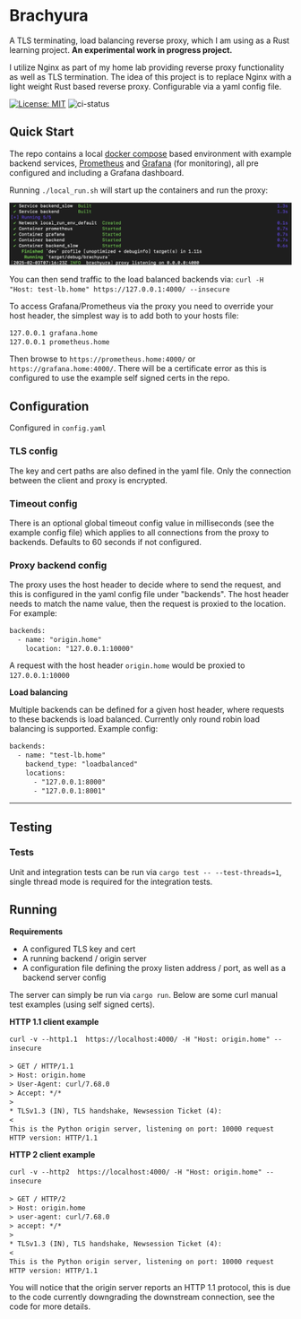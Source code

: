# Brachyura

A TLS terminating, load balancing reverse proxy, which I am using as a Rust learning project. **An experimental work in progress project.**

I utilize Nginx as part of my home lab providing reverse proxy functionality as well as TLS termination. The idea of this project is to replace Nginx with a light weight Rust based reverse proxy. Configurable via a yaml config file.

[![License: MIT](https://img.shields.io/badge/License-MIT-yellow.svg)](https://opensource.org/licenses/MIT)
![ci-status](https://github.com/wjhoward/brachyura/actions/workflows/main.yml/badge.svg)

## Quick Start
The repo contains a local [docker compose](https://github.com/docker/compose) based environment with example backend services, [Prometheus](https://github.com/prometheus/prometheus
) and [Grafana](https://github.com/grafana/grafana
) (for monitoring), all pre configured and including a Grafana dashboard.

Running `./local_run.sh` will start up the containers and run the proxy:

![local_run](local_run.jpeg)

You can then send traffic to the load balanced backends via:
`curl -H "Host: test-lb.home" https://127.0.0.1:4000/ --insecure`

To access Grafana/Prometheus via the proxy you need to override your host header, the simplest way is to add both to your hosts file:
```
127.0.0.1 grafana.home
127.0.0.1 prometheus.home
```

Then browse to `https://prometheus.home:4000/` or `https://grafana.home:4000/`. There will be a certificate error as this is configured to use the example self signed certs in the repo.


## Configuration
Configured in `config.yaml`

### TLS config
The key and cert paths are also defined in the yaml file. Only the connection between the client and proxy is encrypted.

### Timeout config
There is an optional global timeout config value in milliseconds (see the example config file) which applies to all connections from the proxy to backends. Defaults to 60 seconds if not configured.

### Proxy backend config

The proxy uses the host header to decide where to send the request, and this is configured in the yaml config file under "backends". The host header needs to match the name value, then the request is proxied to the location. For example:

    backends:
      - name: "origin.home"
        location: "127.0.0.1:10000"

A request with the host header `origin.home` would be proxied to `127.0.0.1:10000`

**Load balancing**

Multiple backends can be defined for a given host header, where requests to these backends is load balanced. Currently only round robin load balancing is supported. Example config:

    backends:
      - name: "test-lb.home"
        backend_type: "loadbalanced"
        locations:
          - "127.0.0.1:8000"
          - "127.0.0.1:8001"


---

## Testing

### Tests

Unit and integration tests can be run via `cargo test -- --test-threads=1`, single thread mode is required for the integration tests.

## Running

**Requirements**
* A configured TLS key and cert
* A running backend / origin server
* A configuration file defining the proxy listen address / port, as well as a backend server config

The server can simply be run via `cargo run`. Below are some curl manual test examples (using self signed certs).

**HTTP 1.1 client example**

```
curl -v --http1.1  https://localhost:4000/ -H "Host: origin.home" --insecure

> GET / HTTP/1.1
> Host: origin.home
> User-Agent: curl/7.68.0
> Accept: */*
>
* TLSv1.3 (IN), TLS handshake, Newsession Ticket (4):
<
This is the Python origin server, listening on port: 10000 request HTTP version: HTTP/1.1
```

**HTTP 2 client example**

```
curl -v --http2  https://localhost:4000/ -H "Host: origin.home" --insecure

> GET / HTTP/2
> Host: origin.home
> user-agent: curl/7.68.0
> accept: */*
>
* TLSv1.3 (IN), TLS handshake, Newsession Ticket (4):
<
This is the Python origin server, listening on port: 10000 request HTTP version: HTTP/1.1
```

You will notice that the origin server reports an HTTP 1.1 protocol, this is due to the code currently downgrading the downstream connection, see the code for more details.